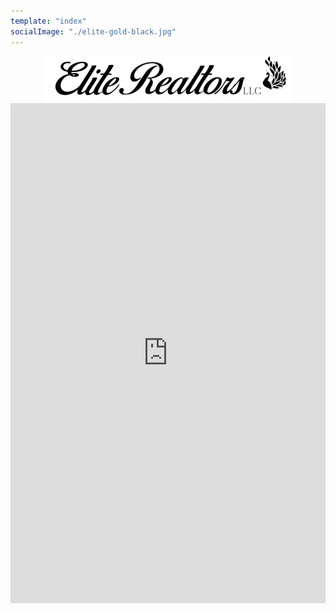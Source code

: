 ```yaml
---
template: "index"
socialImage: "./elite-gold-black.jpg"
---
```


<style>
  iframe {
    display: block;
    width: 100%;
    height: 800px; /* Fixed height */
    border: 0; /* Remove iframe border */
  }

  .logo-container {
    display: flex;
    justify-content: center;
  }

  .logo-container img {
    width: 400px;
    height: 75px;
  }
</style>

<div class="logo-container">
  <img src="https://raw.githubusercontent.com/charles-hood/redesign-elite-1/master/content/pages/main/elite-banner-800x150.jpg" alt="Elite Banner">
</div>

<iframe src="https://my.flexmls.com/BonnieHood/search/shared_links/9xBuY/listings" frameborder="0" style="border:0;"></iframe>
